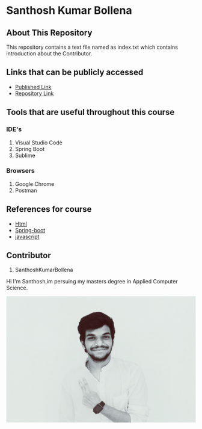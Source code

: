 # Santhosh Kumar Bollena

## About This Repository

This repository contains a text file named as index.txt which contains introduction about the Contributor.

## Links that can be publicly accessed

  - [Published Link](https://santhoshkumarbollena.github.io/about-me)
  - [Repository Link](https://github.com/santhoshkumarbollena/about-me)

## Tools that are useful throughout this course

### IDE's

  1. Visual Studio Code
  1. Spring Boot
  1. Sublime
  
### Browsers

  1. Google Chrome
  1. Postman
  
## References for course

  - [Html](https://www.w3schools.com/html/)
  - [Spring-boot](https://www.tutorialspoint.com/spring_boot/index.htm)
  - [javascript](https://www.w3schools.com/js/)
  
## Contributor

1. SanthoshKumarBollena

Hi I'm Santhosh,im persuing my masters degree in Applied Computer Science.

![Image](Image.JPEG)
